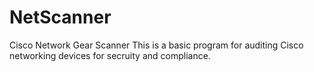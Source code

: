 NetScanner
==========

Cisco Network Gear Scanner
This is a basic program for auditing Cisco networking devices for secruity and compliance.  
